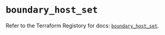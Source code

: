 # `boundary_host_set`

Refer to the Terraform Registory for docs: [`boundary_host_set`](https://registry.terraform.io/providers/hashicorp/boundary/1.1.5/docs/resources/host_set).
